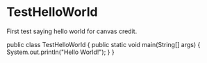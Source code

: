 # TestHelloWorld
First test saying hello world for canvas credit.



public class TestHelloWorld {
    public static void main(String[] args) {
        System.out.println("Hello World!");
    }
}
